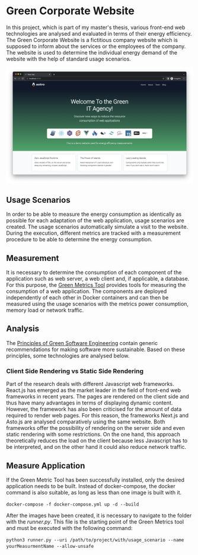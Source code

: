 # Green Corporate Website
In this project, which is part of my master's thesis, various front-end web technologies are analysed and evaluated in terms of their energy efficiency. The Green Corporate Website is a fictitious company website which is supposed to inform about the services or the employees of the company. The website is used to determine the individual energy demand of the website with the help of standard usage scenarios.

![CaseStudy_GreenCorporateWebsite_Screenshot.png](./assets/CaseStudy_GreenCorporateWebsite_Screenshot.png)

## Usage Scenarios
In order to be able to measure the energy consumption as identically as possible for each adaptation of the web application, usage scenarios are created. The usage scenarios automatically simulate a visit to the website. During the execution, different metrics are tracked with a measurement procedure to be able to determine the energy consumption.

## Measurement
<!-- Source: https://dl.gi.de/handle/20.500.12116/39398 -->
It is necessary to determine the consumption of each component of the application such as web server, a web client and,
if applicable, a database. For this purpose, the [Green Metrics Tool](https://docs.green-coding.berlin/) provides 
tools for measuring the consumption of a web application. The components are deployed independently of each other in 
Docker containers and can then be measured using the usage scenarios with the metrics power consumption, memory load or 
network 
traffic.

## Analysis

The [Principles of Green Software Engineering](https://principles.green/) contain generic recommendations for making 
software more sustainable. Based on these 
principles, some technologies are analysed below.

### Client Side Rendering vs Static Side Rendering

Part of the research deals with different Javascript web frameworks. React.js has emerged as the market leader in the field of front-end web frameworks in recent years. The pages are rendered on the client side and thus have many advantages in terms of displaying dynamic content. However, the framework has also been criticised for the amount of data required to render web pages. For this reason, the frameworks Next.js and Asto.js are analysed comparatively using the same website. Both frameworks offer the possibility of rendering on the server side and even static rendering with some restrictions. On the one hand, this approach theoretically reduces the load on the client because less Javascript has to be interpreted, and on the other hand it could also reduce network traffic.

## Measure Application

If the Green Metric Tool has been successfully installed, only the desired application needs to be built. Instead of docker-compose, the docker command is also suitable, as long as less than one image is built with it.

`docker-compose -f docker-compose.yml up -d --build`

After the images have been created, it is necessary to navigate to the folder with the _runner.py_. This file is the 
starting point of the Green Metrics tool and must be executed with the following command:

`python3 runner.py --uri /path/to/project/with/usage_scenario --name yourMeasurmentName --allow-unsafe`